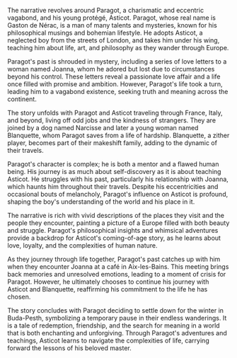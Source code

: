 The narrative revolves around Paragot, a charismatic and eccentric vagabond, and his young protégé, Asticot. Paragot, whose real name is Gaston de Nérac, is a man of many talents and mysteries, known for his philosophical musings and bohemian lifestyle. He adopts Asticot, a neglected boy from the streets of London, and takes him under his wing, teaching him about life, art, and philosophy as they wander through Europe.

Paragot's past is shrouded in mystery, including a series of love letters to a woman named Joanna, whom he adored but lost due to circumstances beyond his control. These letters reveal a passionate love affair and a life once filled with promise and ambition. However, Paragot's life took a turn, leading him to a vagabond existence, seeking truth and meaning across the continent.

The story unfolds with Paragot and Asticot traveling through France, Italy, and beyond, living off odd jobs and the kindness of strangers. They are joined by a dog named Narcisse and later a young woman named Blanquette, whom Paragot saves from a life of hardship. Blanquette, a zither player, becomes part of their makeshift family, adding to the dynamic of their travels.

Paragot's character is complex; he is both a mentor and a flawed human being. His journey is as much about self-discovery as it is about teaching Asticot. He struggles with his past, particularly his relationship with Joanna, which haunts him throughout their travels. Despite his eccentricities and occasional bouts of melancholy, Paragot's influence on Asticot is profound, shaping the boy's understanding of the world and his place in it.

The narrative is rich with vivid descriptions of the places they visit and the people they encounter, painting a picture of a Europe filled with both beauty and struggle. Paragot's philosophical insights and whimsical adventures provide a backdrop for Asticot's coming-of-age story, as he learns about love, loyalty, and the complexities of human nature.

As they journey through life together, Paragot's past catches up with him when they encounter Joanna at a café in Aix-les-Bains. This meeting brings back memories and unresolved emotions, leading to a moment of crisis for Paragot. However, he ultimately chooses to continue his journey with Asticot and Blanquette, reaffirming his commitment to the life he has chosen.

The story concludes with Paragot deciding to settle down for the winter in Buda-Pesth, symbolizing a temporary pause in their endless wanderings. It is a tale of redemption, friendship, and the search for meaning in a world that is both enchanting and unforgiving. Through Paragot's adventures and teachings, Asticot learns to navigate the complexities of life, carrying forward the lessons of his beloved master.